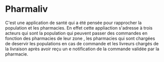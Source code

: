 # Pharmaliv
C'est une application de santé qui a été pensée pour rapprocher la population et les pharmacies. En effet cette appliaction s'adresse à trois acteurs qui sont la population qui peuvent passer des commandes en fonction des pharmacies de leur zone , les pharmacies qui sont chargées de deservir les populations en cas de commande  et les livreurs chargés de la livraison après avoir reçu un e notification de la commande validée par la pharmacie.
